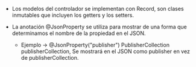 - Los modelos del controlador se implementan con Record, son clases inmutables que incluyen los getters y los setters.

- La anotación @JsonProperty se utiliza para mostrar de una forma que determinamos el nombre de la propiedad en el JSON.
  - Ejemplo -> @JsonProperty("publisher") PublisherCollection publisherCollection,
    Se mostrará en el JSON como publisher en vez de publisherCollection.
